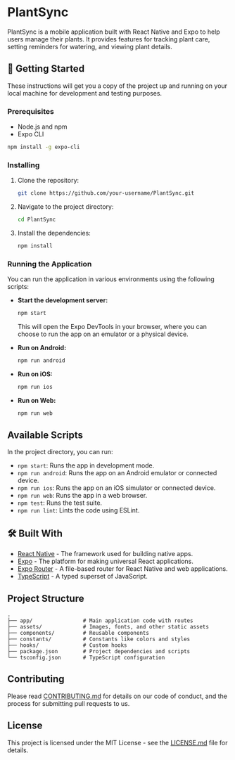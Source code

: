 # PlantSync

PlantSync is a mobile application built with React Native and Expo to help users manage their plants. It provides features for tracking plant care, setting reminders for watering, and viewing plant details.

## 🚀 Getting Started

These instructions will get you a copy of the project up and running on your local machine for development and testing purposes.

### Prerequisites

- Node.js and npm
- Expo CLI

```bash
npm install -g expo-cli
```

### Installing

1. Clone the repository:
   ```bash
   git clone https://github.com/your-username/PlantSync.git
   ```
2. Navigate to the project directory:
   ```bash
   cd PlantSync
   ```
3. Install the dependencies:
   ```bash
   npm install
   ```

### Running the Application

You can run the application in various environments using the following scripts:

- **Start the development server:**
  ```bash
  npm start
  ```
  This will open the Expo DevTools in your browser, where you can choose to run the app on an emulator or a physical device.

- **Run on Android:**
  ```bash
  npm run android
  ```

- **Run on iOS:**
  ```bash
  npm run ios
  ```

- **Run on Web:**
  ```bash
  npm run web
  ```

## Available Scripts

In the project directory, you can run:

- `npm start`: Runs the app in development mode.
- `npm run android`: Runs the app on an Android emulator or connected device.
- `npm run ios`: Runs the app on an iOS simulator or connected device.
- `npm run web`: Runs the app in a web browser.
- `npm test`: Runs the test suite.
- `npm run lint`: Lints the code using ESLint.

## 🛠️ Built With

- [React Native](https://reactnative.dev/) - The framework used for building native apps.
- [Expo](https://expo.dev/) - The platform for making universal React applications.
- [Expo Router](https://expo.github.io/router/) - A file-based router for React Native and web applications.
- [TypeScript](https.www.typescriptlang.org/) - A typed superset of JavaScript.

## Project Structure

```
.
├── app/                # Main application code with routes
├── assets/             # Images, fonts, and other static assets
├── components/         # Reusable components
├── constants/          # Constants like colors and styles
├── hooks/              # Custom hooks
├── package.json        # Project dependencies and scripts
└── tsconfig.json       # TypeScript configuration
```

## Contributing

Please read [CONTRIBUTING.md](CONTRIBUTING.md) for details on our code of conduct, and the process for submitting pull requests to us.

## License

This project is licensed under the MIT License - see the [LICENSE.md](LICENSE.md) file for details.
